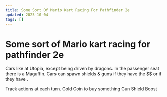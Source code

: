 ```yaml
---
title: Some Sort Of Mario Kart Racing For Pathfinder 2e
updated: 2025-10-04
tags: []
---
```


# Some sort of Mario kart racing for pathfinder 2e


Cars like at Utopia, except being driven by dragons. In the passenger seat there is a Maguffin. Cars can spawn shields & guns if they have the $$ or if they have .

Track actions at each turn.
	Gold Coin to buy something
	Gun
	Shield
	Boost

